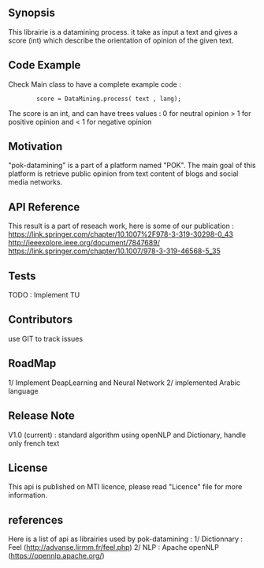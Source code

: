 ## Synopsis
This librairie is a datamining process. it take as input a text and gives a score (int) which describe the orientation of opinion of the given text.

## Code Example

Check Main class to have a complete example code :

			score = DataMining.process( text , lang);

The score is an int, and can have trees values :
	0 for neutral opinion
	> 1 for positive opinion
	and < 1 for negative opinion

## Motivation

"pok-datamining" is a part of a platform named "POK". The main goal of this platform is retrieve public opinion from text content of blogs and social media networks.

## API Reference

This result is a part of reseach work, here is some of our publication :
https://link.springer.com/chapter/10.1007%2F978-3-319-30298-0_43 
http://ieeexplore.ieee.org/document/7847689/
https://link.springer.com/chapter/10.1007/978-3-319-46568-5_35

## Tests

TODO : Implement TU

## Contributors

use GIT to track issues

## RoadMap

1/ Implement DeapLearning and Neural Network
2/ implemented Arabic language

## Release Note

V1.0 (current) : standard algorithm using openNLP and Dictionary, handle only french text

## License

This api is published on MTI licence, please read "Licence" file for more information. 


## references
Here is a list of api as librairies used by pok-datamining :
1/ Dictionnary : Feel (http://advanse.lirmm.fr/feel.php)
2/ NLP : Apache openNLP (https://opennlp.apache.org/)
